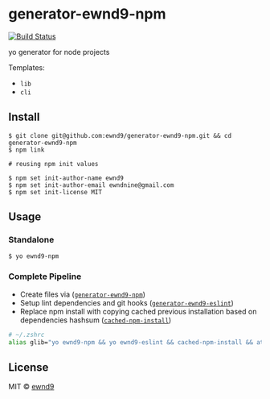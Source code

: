# generator-ewnd9-npm

[![Build Status](https://travis-ci.org/ewnd9/generator-ewnd9-npm.svg?branch=master)](https://travis-ci.org/ewnd9/generator-ewnd9-npm)

yo generator for node projects

Templates:

- `lib`
- `cli`

## Install

```
$ git clone git@github.com:ewnd9/generator-ewnd9-npm.git && cd generator-ewnd9-npm
$ npm link

# reusing npm init values

$ npm set init-author-name ewnd9
$ npm set init-author-email ewndnine@gmail.com
$ npm set init-license MIT
```

## Usage

### Standalone

```
$ yo ewnd9-npm
```

### Complete Pipeline

- Create files via ([`generator-ewnd9-npm`](https://github.com/ewnd9/cached-npm-repo))
- Setup lint dependencies and git hooks ([`generator-ewnd9-eslint`](https://github.com/ewnd9/generator-ewnd9-eslint))
- Replace npm install with copying cached previous installation based on dependencies hashsum ([`cached-npm-install`](https://github.com/ewnd9/cached-npm-repo))


```bash
# ~/.zshrc
alias glib="yo ewnd9-npm && yo ewnd9-eslint && cached-npm-install && atom ."
```

## License

MIT © [ewnd9](http://ewnd9.com)
